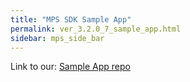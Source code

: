 ```yaml
---
title: "MPS SDK Sample App"
permalink: ver_3.2.0_7_sample_app.html
sidebar: mps_side_bar
---
```


Link to our: <a href="https://github.com/NBCUOTS/mobile_mps_sdk_android_examples/tree/master">Sample App repo</a>